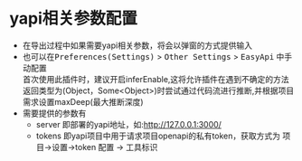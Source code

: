 # yapi相关参数配置

- 在导出过程中如果需要yapi相关参数，将会以弹窗的方式提供输入
- 也可以在<kbd>Preferences(Settings)</kbd> > <kbd>Other Settings</kbd> > <kbd>EasyApi</kbd> 中手动配置
<br>首次使用此插件时，建议开启inferEnable,这将允许插件在遇到不确定的方法返回类型为(Object，Some\<Object>)时尝试通过代码流进行推断,并根据项目需求设置maxDeep(最大推断深度)
- 需要提供的参数有
  - server 即部署的yapi地址，如:http://127.0.0.1:3000/
  - tokens 即yapi项目中用于请求项目openapi的私有token，获取方式为 项目->设置->token 配置 -> 工具标识
